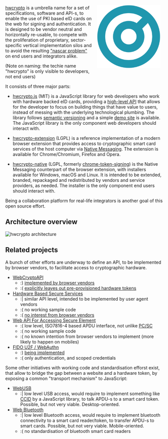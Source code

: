 <img align="right" src="icon/hwcrypto_icon.png" width="200px" style="padding: 1em">

[hwcrypto](https://github.com/hwcrypto) is a umbrella name for a set of specifications, software and API-s, to enable the use of PKI based eID cards on the web for signing and authentication. It is designed to be vendor neutral and horizontally re-usable, to compete with the proliferation of proprietary, sector-specific vertical implementation silos and to avoid the resulting ["nascar problem"](https://indieweb.org/NASCAR_problem) on end users and integrators alike.

(Note on naming: the techie name "hwcrypto" is only visible to developers, not end users)

It consists of three major parts:

* [hwcrypto.js](https://github.com/hwcrypto/hwcrypto.js) (MIT) is a JavaScript library for web developers who work with hardware backed eID cards, providing a [high-level API](https://github.com/hwcrypto/hwcrypto.js/wiki/API) that allows for the developer to focus on building things that have value to users, instead of messing with the underlying technological plumbing. The library follows [semantic versioning](http://semver.org/) and a simple [demo site](https://hwcrypto.github.io/demo/) is available. The JavaScript library is the only component web developers should interact with.

* [hwcrypto-extension](https://github.com/hwcrypto/hwcrypto-extension) (LGPL) is a reference implementation of a modern browser extension that provides access to cryptographic smart card services of the host computer via [Native Messaging](https://developer.chrome.com/extensions/nativeMessaging). The extension is available for Chrome/Chromium, Firefox and Opera.

* [hwcrypto-native](https://github.com/hwcrypto/hwcrypto-native) (LGPL, formerly [chrome-token-signing](https://github.com/open-eid/chrome-token-signing)) is the Native Messaging counterpart of the browser extension, with installers available for Windows, macOS and Linux. It is intended to be extended, branded, repackaged and redistributed by vendors and service providers, as needed. The installer is the only component end users should interact with.

Being a collaboration platform for real-life integrators is another goal of this open source effort.

## Architecture overview

![hwcrypto architecture](http://i.imgur.com/laDJEnU.png)

## Related projects
A bunch of other efforts are underway to define an API, to be implemented by browser vendors, to facilitate access to cryptographic hardware.

 * [WebCryptoAPI](https://www.w3.org/TR/WebCryptoAPI/)
   * :) [implemented by browser vendors](http://caniuse.com/#feat=cryptography)
   * :( [explicitly leaves out pre-provisioned hardware tokens](https://www.w3.org/TR/WebCryptoAPI/#scope-out-of-scope)
 * [Hardware Based Secure Services](https://rawgit.com/w3c/websec/gh-pages/hbss.html)
   * :&#124; similar API level, intended to be implemented by user agent vendors
   * :( no working sample code
   * :( [no interest from browser vendors](https://poulpita.com/2016/11/28/is-hardware-based-secure-web-services-a-lost-quest-no-well/)
 * [Web API For Accessing Secure Element](http://globalplatform.github.io/WebApis-for-SE/doc/)
   * :( low level, ISO7816-4 based APDU interface, not unlike [PC/SC](https://en.wikipedia.org/wiki/PC/SC)
   * :( no working sample code
   * :( no known intention from browser vendors to implement (more likely to happen on mobiles)
 * [FIDO U2F / WebAuthn](https://www.w3.org/TR/webauthn/)
   * :) [being implemented](http://caniuse.com/#feat=u2f)
   * :( only authentication, and scoped credentials

Some other initiatives with working code and standardisation efforst exist, that allow to bridge the gap between a website and a hardware token, by exposing a common "transport mechanism" to JavaScript:

 * [WebUSB](https://wicg.github.io/webusb/)
   * :&#124; low level USB access, would require to implement something like [CCID](https://en.wikipedia.org/wiki/CCID_(protocol)) by a JavaScript library, to talk APDU-s to a smart card token. Possible, but not very viable. Desktop-oriented.
 * [Web Bluetooth](https://webbluetoothcg.github.io/web-bluetooth/)
   * :&#124; low level Bluetooth access, would require to implement bluetooth connectivity to a smart card reader/token, to transfer APDU-s to smart cards. Possible, but not very viable. Mobile-oriented.
   * :( no standardisation of bluetooth smart card readers
